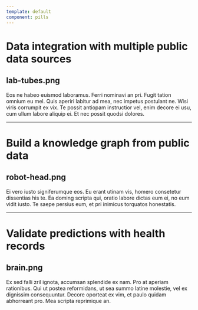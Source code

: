 ```yaml
---
template: default
component: pills
---
```


# Data integration with multiple public data sources
## lab-tubes.png

Eos ne habeo euismod laboramus. Ferri nominavi an pri. Fugit tation omnium eu mel. Quis aperiri labitur ad mea, nec impetus postulant ne. Wisi viris corrumpit ex vix. Te possit antiopam instructior vel, enim decore ei usu, cum ullum labore aliquip ei. Et nec possit quodsi dolores.

---

# Build a knowledge graph from public data
## robot-head.png

Ei vero iusto signiferumque eos. Eu erant utinam vis, homero consetetur dissentias his te. Ea doming scripta qui, oratio labore dictas eum ei, no eum vidit iusto. Te saepe persius eum, et pri inimicus torquatos honestatis.

---

# Validate predictions with health records
## brain.png

Ex sed falli zril ignota, accumsan splendide ex nam. Pro at aperiam rationibus. Qui ut postea reformidans, ut sea summo latine molestie, vel ex dignissim consequuntur. Decore oporteat ex vim, et paulo quidam abhorreant pro. Mea scripta reprimique an.
